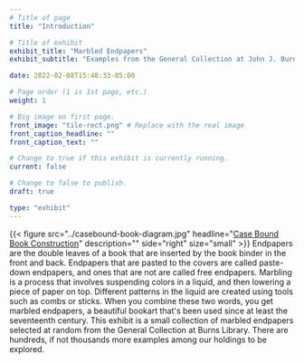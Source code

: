 ```yaml
---
# Title of page
title: "Introduction"

# Title of exhibit
exhibit_title: "Marbled Endpapers"
exhibit_subtitle: "Examples from the General Collection at John J. Burns Library"

date: 2022-02-08T15:48:33-05:00

# Page order (1 is 1st page, etc.)
weight: 1 

# Big image on first page.
front_image: "tile-rect.png" # Replace with the real image
front_caption_headline: ""
front_caption_text: ""

# Change to true if this exhibit is currently running.
current: false

# Change to false to publish.
draft: true

type: "exhibit"
---
```


{{< figure src="../casebound-book-diagram.jpg"
           headline="[Case Bound Book Construction](http://ansteybookbinding.com/wp-content/uploads/2013/07/casebound-book-diagram.jpg)" 
           description="" 
           side="right" 
		   size="small" >}}
Endpapers are the double leaves of a book that are inserted by the book binder in the front and back. Endpapers that are pasted to the covers are called paste-down endpapers, and ones that are not are called free endpapers. Marbling is a process that involves suspending colors in a liquid, and then lowering a piece of paper on top. Different patterns in the liquid are created using tools such as combs or sticks. When you combine these two words, you get marbled endpapers, a beautiful bookart that's been used since at least the seventeenth century. This exhibit is a small collection of marbled endpapers selected at random from the General Collection at Burns Library. There are hundreds, if not thousands more examples among our holdings to be explored.

